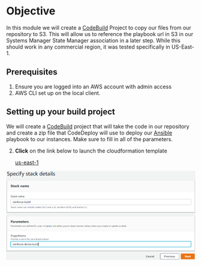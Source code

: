 # Objective
In this module we will create a [CodeBuild](https://aws.amazon.com/codebuild/) Project to copy our files from our repository to S3. This will allow us to reference the playbook url in S3 in our Systems Manager State Manager association in a later step. While this should work in any commercial region, it was tested specifically in US-East-1.

## Prerequisites

1. Ensure you are logged into an AWS account with admin access
2. AWS CLI set up on the local client.

## Setting up your build project

We will create a [CodeBuild](https://aws.amazon.com/codebuild/) project that will take the code in our repository and create a zip file that CodeDeploy will use to deploy our [Ansible](https://www.ansible.com/) playbook to our instances. Make sure to fill in all of the parameters.

2. **Click** on the link below to launch the cloudformation template

    [us-east-1](https://console.aws.amazon.com/cloudformation/home?region=us-east-1#/stacks/new?stackName=reinforce-build&templateURL=https://aws-reinforce-demo-grc341.s3.amazonaws.com/templates/build.yml)

![Build](./images/build.PNG)